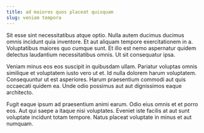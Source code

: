 ```yaml
---
title: ad maiores quos placeat quisquam
slug: veniam tempora
---
```


Sit esse sint necessitatibus atque optio. Nulla autem ducimus ducimus omnis incidunt quia inventore. Et aut aliquam tempore exercitationem in a. Voluptatibus maiores quo cumque sunt. Et illo est nemo aspernatur quidem delectus laudantium necessitatibus omnis. Ut sit consequatur ipsa.

Veniam minus eos eos suscipit in quibusdam ullam. Pariatur voluptas omnis similique et voluptatem iusto vero ut et. Id nulla dolorem harum voluptatem. Consequuntur ut est asperiores. Harum praesentium commodi aut quis occaecati quidem ea. Unde odio possimus aut aut dignissimos eaque architecto.

Fugit eaque ipsum ad praesentium animi earum. Odio eius omnis et et porro eos. Aut qui saepe a itaque nisi voluptates. Eveniet iste facilis at aut sunt voluptate incidunt totam tempore. Natus placeat voluptate in minus et aut numquam.

